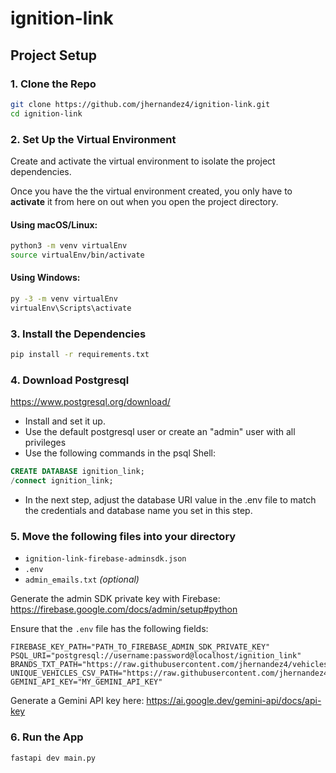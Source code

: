 # ignition-link

## Project Setup
### 1. Clone the Repo
```bash
git clone https://github.com/jhernandez4/ignition-link.git
cd ignition-link 
```

### 2. Set Up the Virtual Environment

Create and activate the virtual environment to isolate the project dependencies. 

Once you have the the virtual environment created, you only have to **activate** it
from here on out when you open the project directory.


#### Using macOS/Linux:

```bash
python3 -m venv virtualEnv
source virtualEnv/bin/activate
```

#### Using Windows:

```bash
py -3 -m venv virtualEnv
virtualEnv\Scripts\activate
```

### 3. Install the Dependencies

```bash
pip install -r requirements.txt
```
### 4. Download Postgresql 

https://www.postgresql.org/download/

- Install and set it up.
- Use the default postgresql user or create an "admin" user with all privileges
- Use the following commands in the psql Shell:

```sql
CREATE DATABASE ignition_link;
/connect ignition_link;
```

- In the next step, adjust the database URI value in the .env file to match the credentials and database name you set in this step.

### 5. Move the following files into your directory
- `ignition-link-firebase-adminsdk.json`
- `.env`
- `admin_emails.txt` *(optional)*

Generate the admin SDK private key with Firebase: https://firebase.google.com/docs/admin/setup#python

Ensure that the `.env` file has the following fields:
```env
FIREBASE_KEY_PATH="PATH_TO_FIREBASE_ADMIN_SDK_PRIVATE_KEY"
PSQL_URI="postgresql://username:password@localhost/ignition_link"
BRANDS_TXT_PATH="https://raw.githubusercontent.com/jhernandez4/vehicles_dataset/refs/heads/main/brands.txt"
UNIQUE_VEHICLES_CSV_PATH="https://raw.githubusercontent.com/jhernandez4/vehicles_dataset/refs/heads/main/unique_vehicles.csv"
GEMINI_API_KEY="MY_GEMINI_API_KEY"
```
Generate a Gemini API key here: https://ai.google.dev/gemini-api/docs/api-key

### 6. Run the App

```bash
fastapi dev main.py
```
